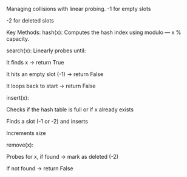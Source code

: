 Managing collisions with linear probing. 
-1 for empty slots

-2 for deleted slots

Key Methods:
hash(x): Computes the hash index using modulo — x % capacity.

search(x): Linearly probes until:

It finds x → return True

It hits an empty slot (-1) → return False

It loops back to start → return False

insert(x):

Checks if the hash table is full or if x already exists

Finds a slot (-1 or -2) and inserts

Increments size

remove(x):

Probes for x, if found → mark as deleted (-2)

If not found → return False